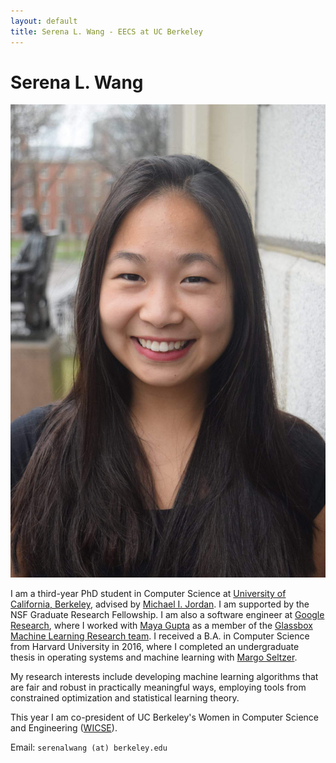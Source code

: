 ```yaml
---
layout: default
title: Serena L. Wang - EECS at UC Berkeley
---
```

	
	
# Serena L. Wang 

<img src="img/serena.jpg" alt="Photo" class="rightside_image">

I am a third-year PhD student in Computer Science at [University of California, Berkeley](https://eecs.berkeley.edu/), advised by [Michael I. Jordan](https://people.eecs.berkeley.edu/~jordan/). I am supported by the NSF Graduate Research Fellowship. I am also a software engineer at [Google Research](https://research.google/people/SerenaLutongWang/), where I worked with [Maya Gupta](https://mayagupta.org/) as a member of the [Glassbox Machine Learning Research team](https://www.technologyreview.com/2015/11/05/165175/google-tries-to-make-machine-learning-a-little-more-human/). I received a B.A. in Computer Science from Harvard University in 2016, where I completed an undergraduate thesis in operating systems and machine learning with [Margo Seltzer](https://www.seltzer.com/margo/).

My research interests include developing machine learning algorithms that are fair and robust in practically meaningful ways, employing tools from constrained optimization and statistical learning theory.

This year I am co-president of UC Berkeley's Women in Computer Science and Engineering ([WICSE](https://www-inst.eecs.berkeley.edu//~wicse/)).
			
Email: `serenalwang (at) berkeley.edu`


